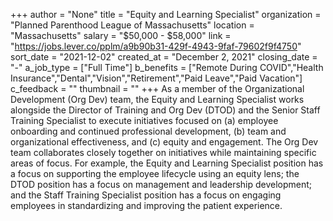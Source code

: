 +++
author = "None"
title = "Equity and Learning Specialist"
organization = "Planned Parenthood League of Massachusetts"
location = "Massachusetts"
salary = "$50,000 - $58,000"
link = "https://jobs.lever.co/pplm/a9b90b31-429f-4943-9faf-79602f9f4750"
sort_date = "2021-12-02"
created_at = "December 2, 2021"
closing_date = "-"
a_job_type = ["Full Time"]
b_benefits = ["Remote During COVID","Health Insurance","Dental","Vision","Retirement","Paid Leave","Paid Vacation"]
c_feedback = ""
thumbnail = ""
+++
As a member of the Organizational Development (Org Dev) team, the Equity and Learning Specialist works alongside the Director of Training and Org Dev (DTOD) and the Senior Staff Training Specialist to execute initiatives focused on (a) employee onboarding and continued professional development, (b) team and organizational effectiveness, and (c) equity and engagement. The Org Dev team collaborates closely together on initiatives while maintaining specific areas of focus. For example, the Equity and Learning Specialist position has a focus on supporting the employee lifecycle using an equity lens; the DTOD position has a focus on management and leadership development; and the Staff Training Specialist position has a focus on engaging employees in standardizing and improving the patient experience.